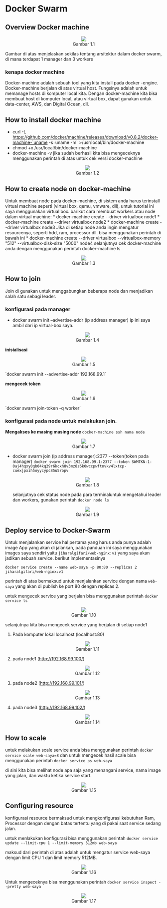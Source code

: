 # Docker Swarm

## Overview Docker machine
<p align="center"><img src="images/1.png"/><br>Gambar 1.1</p>
Gambar di atas menjelaskan sekilas tentang arsitektur dalam docker swarm, di mana terdapat 1 manager dan 3 workers

### kenapa docker machine

  Docker-machine adalah sebuah tool yang kita install pada docker -engine.
  Docker-machine berjalan di atas virtual host. Fungsinya adalah untuk memanage hosts di komputer local kita. Dengan docker-machine kita bisa membuat host  di komputer local, atau virtual box, dapat gunakan untuk data-center, AWS, dan Digital Ocean, dll.

## How to install docker machine
* curl -L https://github.com/docker/machine/releases/download/v0.8.2/docker-machine-`uname -s`-`uname -m` >/usr/local/bin/docker-machine
* chmod +x /usr/local/bin/docker-machine
* docker-machine -v
  jika sudah berhasil kita bisa mengeceknya menggunakan perintah di atas untuk cek versi docker-machine
  <p align="center"><img src="images/2.png"/><br>Gambar 1.2</p>
## How to create node on docker-machine
  Untuk membuat node pada docker-machine, di sistem anda harus terinstall virtual machine seperti (virtual box, qemu, vmware, dll), untuk tutorial ini saya menggunakan virtual box.
  barikut cara membuat workers atau node dalam virtual machine:
    * docker-machine create --driver virtualbox node1
    * docker-machine create --driver virtualbox node2
    * docker-machine create --driver virtualbox node3
  Jika di setiap node anda ingin mengatur resourcenya, seperti hdd, ram, processor dll. bisa menggunakan perintah di bawah ini
    * docker-machine create --driver virtualbox --virtualbox-memory "512" --virtualbox-disk-size "5000" node4
  selanjutnya cek docker-machine anda dengan menggunakan perintah docker-machine ls
  <p align="center"><img src="images/3.png"/><br>Gambar 1.3</p>

## How to join
  Join di gunakan untuk menggabungkan beberapa node dan menjadikan salah satu sebagi leader.

### konfigurasi pada manager

  * docker swarm init –advertise-addr (ip address manager)
    ip ini saya ambil dari ip virtual-box saya.

    <p align="center"><img src="images/4.png"/><br>Gambar 1.4</p>

**inisialisasi**

  <p align="center"><img src="images/5.png"/><br>Gambar 1.5</p>
  `docker swarm init --advertise-addr 192.168.99.1`

**mengecek token**

  <p align="center"><img src="images/6.png"/><br>Gambar 1.6</p>
  `docker swarm join-token -q worker`

### konfigurasi pada node untuk melakukan join.

  **Mengakses ke masing masing node**
   `docker-machine ssh nama node`
    <p align="center"><img src="images/7.png"/><br>Gambar 1.7</p>

  * docker swarm join (ip address manager):2377 --token(token pada manager)
    `docker swarm join 192.168.99.1:2377 --token SWMTKN-1-0aj4hqxy0gb04kq29r6kcxh8v3mz8z6k0wccpwftnvkv4lxtcp-cuexjpxih5oyycypc85u5ropv`

    <p align="center"><img src="images/8.png"/><br>Gambar 1.8</p>

    selanjutnya cek status node pada para terminaluntuk mengetahui leader dan workers, gunakan perintah
    `docker node ls`
    <p align="center"><img src="images/9.png"/><br>Gambar 1.9</p>

## Deploy service to Docker-Swarm

  Untuk menjalankan service hal pertama yang harus anda punya adalah image App yang akan di jalankan, pada panduan ini saya menggunakan images saya sendiri yaitu `jiharalgifari/web-nginx:v1` yang saya akan jadikan sebuah service. berikut implementasinya

  `docker service create --name web-saya -p 80:80 --replicas 2 jiharalgifari/web-nginx:v1`

  perintah di atas bermaksud untuk menjalankan service dengan nama `web-saya` yang akan di publish ke port 80 dengan replicas 2.

  untuk mengecek service yang berjalan bisa menggunakan perintah `docker service ls`
  <p align="center"><img src="images/10.png"/><br>Gambar 1.10</p>
  selanjutnya kita bisa mengecek service yang berjalan di setiap node1

  1. Pada komputer lokal localhost (localhost:80)
    <p align="center"><img src="images/11.png"/><br>Gambar 1.11</p>

  2. pada node1 (http://192.168.99.100/)
    <p align="center"><img src="images/12.png"/><br>Gambar 1.12</p>

  3. pada node2 (http://192.168.99.101/)
    <p align="center"><img src="images/13.png"/><br>Gambar 1.13</p>

  4. pada node3 (http://192.168.99.102/)
    <p align="center"><img src="images/14.png"/><br>Gambar 1.14</p>

## How to scale

untuk melakukan scale service anda bisa menggunakan perintah
`docker service scale web-saya=8`
dan untuk mengecek hasil scale bisa menggunakan perintah `docker service ps web-saya`

di sini kita bisa melihat node apa saja yang menangani service, nama image yang jalan, dan waktu ketika service start.

<p align="center"><img src="images/15.png"/><br>Gambar 1.15</p>

## Configuring resource

konfigurasi resource bermaksud untuk mengkonfigurasi kebutuhan Ram, Processor  dengan dengan batas tertentu yang di pakai saat service sedang jalan.

untuk menlakukan konfigurasi bisa menggunakan perintah
`docker service update --limit-cpu 1 --limit-memory 512mb web-saya`

maksud dari perintah di atas adalah untuk mengatur service web-saya dengan limit CPU 1 dan limit memory 512MB.
<p align="center"><img src="images/16.png"/><br>Gambar 1.16</p>

Untuk mengeceknya bisa menggunakan perintah `docker service inspect --pretty web-saya`
<p align="center"><img src="images/17.png"/><br>Gambar 1.17</p>
